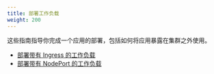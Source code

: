 ```yaml
---
title: 部署工作负载
weight: 200
---
```


这些指南指导你完成一个应用的部署，包括如何将应用暴露在集群之外使用。

- [部署带有 Ingress 的工作负载](../getting-started/quick-start-guides/deploy-workloads/workload-ingress.md)
- [部署带有 NodePort 的工作负载](../getting-started/quick-start-guides/deploy-workloads/nodeports.md)
